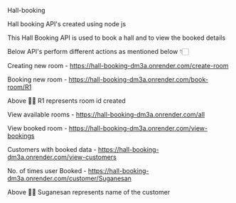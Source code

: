 Hall-booking


Hall booking API's created using node js

This Hall Booking API is used to book a hall and to view the booked details


Below API's perform different actions as mentioned below 👇🏻


Creating new room - https://hall-booking-dm3a.onrender.com/create-room


Booking new room - https://hall-booking-dm3a.onrender.com/book-room/R1

Above ☝🏻 R1 represents room id created


View available rooms - https://hall-booking-dm3a.onrender.com/all


View booked room - https://hall-booking-dm3a.onrender.com/view-bookings


Customers with booked data - https://hall-booking-dm3a.onrender.com/view-customers


No. of times user Booked - https://hall-booking-dm3a.onrender.com/customer/Suganesan

Above ☝🏻 Suganesan represents name of the customer


